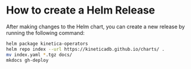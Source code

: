 # How to create a Helm Release

After making changes to the Helm chart, you can create a new release by running the following command:

```bash
helm package kinetica-operators
helm repo index --url https://kineticadb.github.io/charts/ .
mv index.yaml *.tgz docs/
mkdocs gh-deploy
```